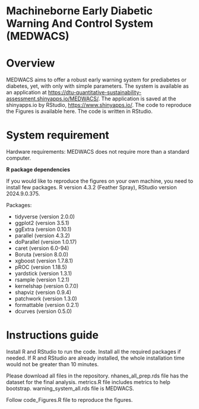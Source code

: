 # Machineborne Early Diabetic Warning And Control System (MEDWACS)


# **Overview**
MEDWACS aims to offer a robust early warning system for prediabetes or diabetes, yet, with only with simple parameters. The system is available as an application at https://dtu-quantitative-sustainability-assessment.shinyapps.io/MEDWACS/. The application is saved at the shinyapps.io by RStudio, https://www.shinyapps.io/. The code to reproduce the Figures is available here. The code is written in RStudio.

# **System requirement**
Hardware requirements:
MEDWACS does not require more than a standard computer.

**R package dependencies**

If you would like to reproduce the figures on your own machine, you need to install few packages.
R version 4.3.2 (Feather Spray), RStudio version 2024.9.0.375.

Packages:

-	tidyverse (version 2.0.0)
-	ggplot2 (version 3.5.1)
-	ggExtra (version 0.10.1)
-	parallel (version 4.3.2)
-	doParallel (version 1.0.17)
-	caret (version 6.0-94)
-	Boruta (version 8.0.0)
-	xgboost (version 1.7.8.1)
-	pROC (version 1.18.5)
-	yardstick (version 1.3.1)
-	rsample (version 1.2.1)
-	kernelshap (version 0.7.0)
-	shapviz (version 0.9.4)
-	patchwork (version 1.3.0) 
-	formattable (version 0.2.1)
- 	dcurves (version 0.5.0)

# **Instructions guide**
Install R and RStudio to run the code.
Install all the required packages if needed. If R and RStudio are already installed, the whole installation time would not be greater than 10 minutes.

Please download all files in the repository.
nhanes_all_prep.rds file has the dataset for the final analysis.
metrics.R file includes metrics to help bootstrap.
warning_system_all.rds file is MEDWACS.

Follow code_Figures.R file to reproduce the figures.
